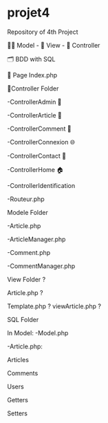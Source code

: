 # projet4

Repository of 4th Project

🧚‍♀️ Model - 👀 View - 👔 Controller

🗂 BDD with SQL

📄 Page Index.php

📁Controller Folder

-ControllerAdmin 👤

-ControllerArticle 📃

-ControllerComment 💬

-ControllerConnexion 🌐

-ControllerContact 👥

-ControllerHome 🏠

-ControllerIdentification

-Routeur.php

Modele Folder

-Article.php

-ArticleManager.php

-Comment.php

-CommentManager.php

View Folder ?

Article.php ?

Template.php ? 
viewArticle.php ?

SQL Folder

In Model:
-Model.php

-Article.php:

Articles

Comments

Users

Getters

Setters
